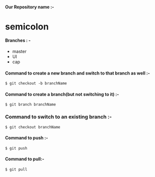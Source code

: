 #### Our Repository name :- 

# semicolon

#### Branches : -
*	master
*	UI
*	cap

#### Command to create a new branch and switch to that branch as well :-
```$ git checkout -b branchName```

#### Command to create a branch(but not switching to it) :-
```$ git branch branchName```

### Command to switch to an existing branch :-
```$ git checkout branchName```

#### Command to push :-
```$ git push```

#### Command to pull:-
```$ git pull```



